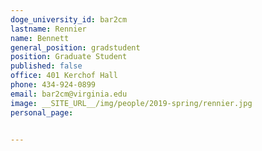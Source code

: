 ```yaml
---
doge_university_id: bar2cm
lastname: Rennier
name: Bennett
general_position: gradstudent
position: Graduate Student
published: false
office: 401 Kerchof Hall
phone: 434-924-0899
email: bar2cm@virginia.edu
image: __SITE_URL__/img/people/2019-spring/rennier.jpg
personal_page:


---
```

